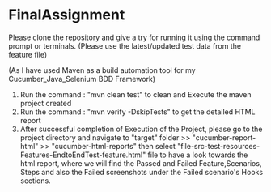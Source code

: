 # FinalAssignment
Please clone the repository and give a try for running it using the command prompt or terminals. (Please use the latest/updated test data from the feature file)

(As I have used Maven as a build automation tool for my Cucumber_Java_Selenium BDD Framework)

1. Run the command : "mvn clean test" to clean and Execute the maven project created
2. Run the command : "mvn verify -DskipTests" to get the detailed HTML report
3. After successful completion of Execution of the Project, please go to the project directory and navigate to 
 "target" folder >> "cucumber-report-html" >>  "cucumber-html-reports"
then select "file-src-test-resources-Features-EndtoEndTest-feature.html" file to have a look towards the html report, 
where we will find the Passed and Failed Feature,Scenarios,
Steps and also the Failed screenshots under the Failed scenario's Hooks sections.
